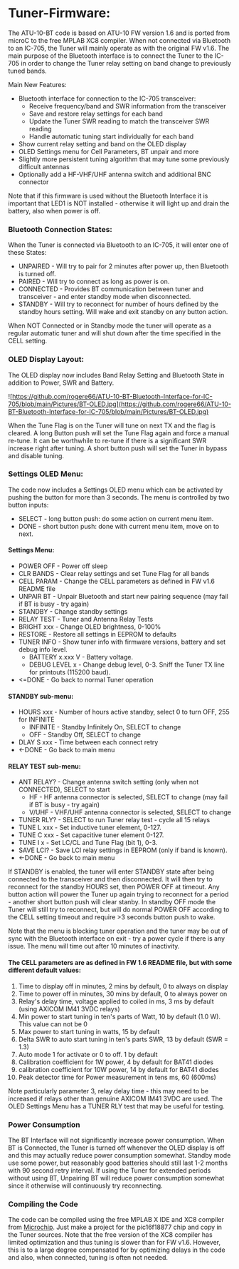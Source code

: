 # Tuner-Firmware:
The ATU-10-BT code is based on ATU-10 FW version 1.6 and is ported from microC to the free MPLAB XC8 compiler. When not connected via Bluetooth to an IC-705, the Tuner will mainly operate as with the original FW v1.6. The main purpose of the Bluetooth interface is to connect the Tuner to the IC-705 in order to change the Tuner relay setting on band change to previously tuned bands. 

Main New Features:
- Bluetooth interface for connection to the IC-705 transceiver:
  - Receive frequency/band and SWR information from the transceiver
  - Save and restore relay settings for each band
  - Update the Tuner SWR reading to match the transceiver SWR reading
  - Handle automatic tuning start individually for each band
- Show current relay setting and band on the OLED display
- OLED Settings menu for Cell Parameters, BT unpair and more
- Slightly more persistent tuning algorithm that may tune some previously difficult antennas
- Optionally add a HF-VHF/UHF antenna switch and additional BNC connector

Note that if this firmware is used without the Bluetooth Interface it is important that LED1 is NOT installed - otherwise it will light up and drain the battery, also when power is off.

### Bluetooth Connection States:
When the Tuner is connected via Bluetooth to an IC-705, it will enter one of these States:
- UNPAIRED - Will try to pair for 2 minutes after power up, then Bluetooth is turned off.
- PAIRED - Will try to connect as long as power is on.
- CONNECTED - Provides BT communication between tuner and transceiver - and enter standby mode when disconnected.
- STANDBY - Will try to reconnect for number of hours defined by the standby hours setting. Will wake and exit standby on any button action.

When NOT Connected or in Standby mode the tuner will operate as a regular automatic tuner and will shut down after the time specified in the CELL setting.

### OLED Display Layout:
The OLED display now includes Band Relay Setting and Bluetooth State in addition to Power, SWR and Battery.

![https://github.com/rogere66/ATU-10-BT-Bluetooth-Interface-for-IC-705/blob/main/Pictures/BT-OLED.jpg](https://github.com/rogere66/ATU-10-BT-Bluetooth-Interface-for-IC-705/blob/main/Pictures/BT-OLED.jpg)

When the Tune Flag is on the Tuner will tune on next TX and the flag is cleared. A long Button push will set the Tune Flag again and force a manual re-tune. It can be worthwhile to re-tune if there is a significant SWR increase right after tuning. A short button push will set the Tuner in bypass and disable tuning.

### Settings OLED Menu:
The code now includes a Settings OLED menu which can be activated by pushing the button for more than 3 seconds. The menu is controlled by two button inputs:
- SELECT - long button push: do some action on current menu item.
- DONE   - short button push: done with current menu item, move on to next.

#### Settings Menu:
- POWER OFF  - Power off sleep
- CLR BANDS  - Clear relay settings and set Tune Flag for all bands
- CELL PARAM - Change the CELL parameters as defined in FW v1.6 README file
- UNPAIR BT  - Unpair Bluetooth and start new pairing sequence (may fail if BT is busy - try again)
- STANDBY    - Change standby settings
- RELAY TEST - Tuner and Antenna Relay Tests
- BRIGHT xxx - Change OLED brightness, 0-100%
- RESTORE    - Restore all settings in EEPROM to defaults
- TUNER INFO - Show tuner info with firmware versions, battery and set debug info level.
  - BATTERY x.xxx V - Battery voltage.
  - DEBUG LEVEL x - Change debug level, 0-3. Sniff the Tuner TX line for printouts (115200 baud).
- <=DONE     - Go back to normal Tuner operation

#### STANDBY sub-menu:
- HOURS  xxx - Number of hours active standby, select 0 to turn OFF, 255 for INFINITE
  - INFINITE - Standby Infinitely On, SELECT to change
  -   OFF - Standby Off, SELECT to change
- DLAY S xxx - Time between each connect retry
- <-DONE     - Go back to main menu

#### RELAY TEST sub-menu:
- ANT RELAY? - Change antenna switch setting (only when not CONNECTED), SELECT to start
  -  HF      - HF antenna connector is selected, SELECT to change (may fail if BT is busy - try again)
  -  V/UHF   - VHF/UHF antenna connector is selected, SELECT to change
- TUNER RLY? - SELECT to run Tuner relay test - cycle all 15 relays
- TUNE L xxx - Set inductive tuner element, 0-127.
- TUNE C xxx - Set capacitive tuner element 0-127.
- TUNE I x   - Set LC/CL and Tune Flag (bit 1), 0-3.
- SAVE LCI?  - Save LCI relay settings in EEPROM (only if band is known).
- <-DONE     - Go back to main menu

If STANDBY is enabled, the tuner will enter STANDBY state after being connected to the transceiver and then disconnected. It will then try to reconnect for the standby HOURS set, then POWER OFF at timeout. Any button action will power the Tuner up again trying to reconnect for a period - another short button push will clear stanby. In standby OFF mode the Tuner will still try to reconnect, but will do normal POWER OFF according to the CELL setting timeout and require >3 seconds button push to wake. 

Note that the menu is blocking tuner operation and the tuner may be out of sync with the Bluetooth interface on exit - try a power cycle if there is any issue. The menu will time out after 10 minutes of inactivity.

#### The CELL parameters are as defined in FW 1.6 README file, but with some different default values:
1) Time to display off in minutes, 2 mins by default, 0 to always on display
2) Time to power off in minutes, 30 mins by default, 0 to always power on
3) Relay's delay time, voltage applied to coiled in ms, 3 ms by default (using AXICOM IM41 3VDC relays)
4) Min power to start tuning in ten's parts of Watt, 10 by default (1.0 W). This value can not be 0
5) Max power to start tuning in watts, 15 by default
6) Delta SWR to auto start tuning in ten's parts SWR, 13 by default (SWR = 1.3)
7) Auto mode 1 for activate or 0 to off. 1 by default
8) Calibration coefficient for 1W power, 4 by default for BAT41 diodes
9) calibration coefficient for 10W power, 14 by default for BAT41 diodes
10) Peak detector time for Power measurement in tens ms, 60 (600ms)

Note particularly parameter 3, relay delay time - this may need to be increased if relays other than genuine AXICOM IM41 3VDC are used. The OLED Settings Menu has a TUNER RLY test that may be useful for testing.

### Power Consumption
The BT Interface will not significantly increase power consumption. When BT is Connected, the Tuner is turned off whenever the OLED display is off and this may actually reduce power consumption somewhat. Standby mode use some power, but reasonably good batteries should still last 1-2 months with 90 second retry interval. If using the Tuner for extended periods without using BT, Unpairing BT will reduce power consumption somewhat since it otherwise will continuously try reconnecting.

### Compiling the Code
The code can be compiled using the free MPLAB X IDE and XC8 compiler from [Microchip](https://www.microchip.com/en-us/tools-resources/develop/mplab-x-ide). Just make a project for the pic16f18877 chip and copy in the Tuner sources. Note that the free version of the XC8 compiler has limited optimization and thus tuning is slower than for FW v1.6. However, this is to a large degree compensated for by optimizing delays in the code and also, when connected, tuning is often not needed.
